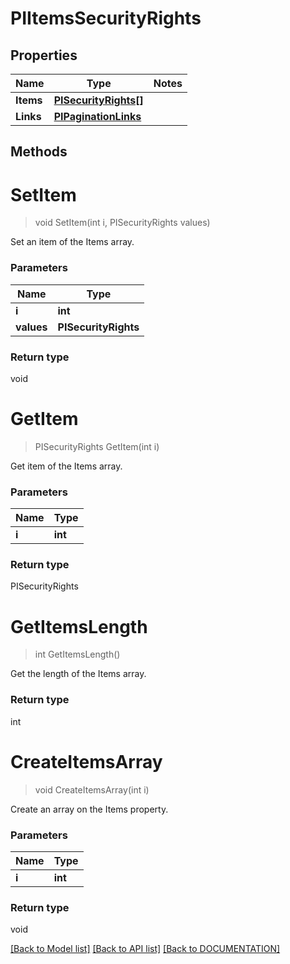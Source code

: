 # PIItemsSecurityRights

## Properties
Name | Type | Notes
------------ | ------------- | -------------
**Items** | **[**PISecurityRights[]**](../Model/PISecurityRights.md)**
**Links** | **[**PIPaginationLinks**](../Model/PIPaginationLinks.md)**

## Methods

# **SetItem**
> void SetItem(int i, PISecurityRights values)

Set an item of the Items array.

### Parameters

Name | Type
------------- | -------------
 **i** | **int**
 **values** | **PISecurityRights**

### Return type

void


# **GetItem**
> PISecurityRights GetItem(int i)

Get item of the Items array.

### Parameters

Name | Type
------------- | -------------
 **i** | **int**

### Return type

PISecurityRights


# **GetItemsLength**
> int GetItemsLength()

Get the length of the Items array.


### Return type

int


# **CreateItemsArray**
> void CreateItemsArray(int i)

Create an array on the Items property.

### Parameters

Name | Type
------------- | -------------
 **i** | **int**

### Return type

void

[[Back to Model list]](../../DOCUMENTATION.md#documentation-for-models) [[Back to API list]](../../DOCUMENTATION.md#documentation-for-api-endpoints) [[Back to DOCUMENTATION]](../../DOCUMENTATION.md)
